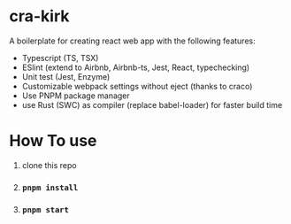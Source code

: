 # cra-kirk
A boilerplate for creating react web app with the following features:
 - Typescript (TS, TSX)
 - ESlint (extend to Airbnb, Airbnb-ts, Jest, React, typechecking)
 - Unit test (Jest, Enzyme)
 - Customizable webpack settings without eject (thanks to craco)
 - Use PNPM package manager
 - use Rust (SWC) as compiler (replace babel-loader) for faster build time

 # How To use
 1. clone this repo
 2. ### `pnpm install` 
 3. ### `pnpm start` 
